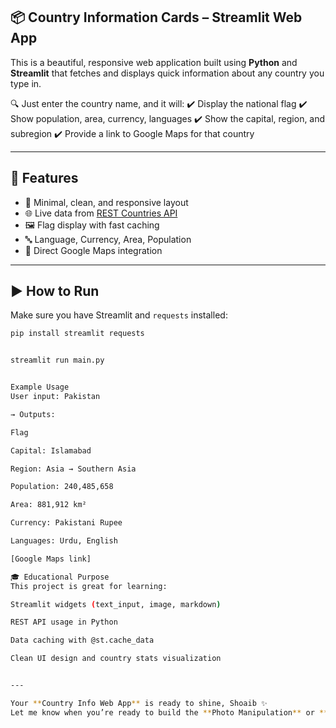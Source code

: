 📦 Country Information Cards – Streamlit Web App
------------------------------------------------

This is a beautiful, responsive web application built using **Python** and **Streamlit** that fetches and displays quick information about any country you type in.

🔍 Just enter the country name, and it will:
✔️ Display the national flag
✔️ Show population, area, currency, languages
✔️ Show the capital, region, and subregion
✔️ Provide a link to Google Maps for that country

---

🧰 Features
-----------
- 🎯 Minimal, clean, and responsive layout
- 🌐 Live data from [REST Countries API](https://restcountries.com/)
- 🖼️ Flag display with fast caching
- 🔤 Language, Currency, Area, Population
- 📍 Direct Google Maps integration

---

▶️ How to Run
-------------
Make sure you have Streamlit and `requests` installed:

```bash
pip install streamlit requests


streamlit run main.py


Example Usage
User input: Pakistan

→ Outputs:

Flag

Capital: Islamabad

Region: Asia → Southern Asia

Population: 240,485,658

Area: 881,912 km²

Currency: Pakistani Rupee

Languages: Urdu, English

[Google Maps link]

🎓 Educational Purpose
This project is great for learning:

Streamlit widgets (text_input, image, markdown)

REST API usage in Python

Data caching with @st.cache_data

Clean UI design and country stats visualization


---

Your **Country Info Web App** is ready to shine, Shoaib ✨  
Let me know when you’re ready to build the **Photo Manipulation** or **Minesweeper** project next 😌
